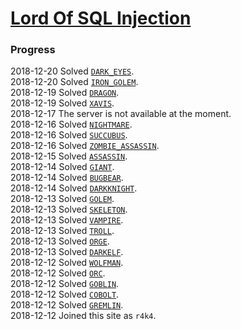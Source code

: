 # [Lord Of SQL Injection](https://los.eagle-jump.org/)
### Progress
2018-12-20 Solved [`DARK_EYES`](./DARK_EYES).  
2018-12-20 Solved [`IRON_GOLEM`](./IRON_GOLEM).  
2018-12-19 Solved [`DRAGON`](./DRAGON).  
2018-12-19 Solved [`XAVIS`](./XAVIS).  
2018-12-17 The server is not available at the moment.  
2018-12-16 Solved [`NIGHTMARE`](./NIGHTMARE).  
2018-12-16 Solved [`SUCCUBUS`](./SUCCUBUS).  
2018-12-16 Solved [`ZOMBIE_ASSASSIN`](./ZOMBIE_ASSASSIN).  
2018-12-15 Solved [`ASSASSIN`](./ASSASSIN).  
2018-12-14 Solved [`GIANT`](./GIANT).  
2018-12-14 Solved [`BUGBEAR`](./BUGBEAR).  
2018-12-14 Solved [`DARKKNIGHT`](./DARKKNIGHT).  
2018-12-13 Solved [`GOLEM`](./GOLEM).  
2018-12-13 Solved [`SKELETON`](./SKELETON).  
2018-12-13 Solved [`VAMPIRE`](./VAMPIRE).  
2018-12-13 Solved [`TROLL`](./TROLL).  
2018-12-13 Solved [`ORGE`](./ORGE).  
2018-12-13 Solved [`DARKELF`](./DARKELF).  
2018-12-12 Solved [`WOLFMAN`](./WOLFMAN).  
2018-12-12 Solved [`ORC`](./ORC).  
2018-12-12 Solved [`GOBLIN`](./GOBLIN).  
2018-12-12 Solved [`COBOLT`](./COBOLT).  
2018-12-12 Solved [`GREMLIN`](./GREMLIN).  
2018-12-12 Joined this site as `r4k4`.  